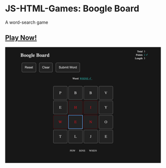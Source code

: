 # JS-HTML-Games: Boogle Board
A word-search game

## [Play Now!](https://picaq.github.io/JS+HTML-Games/)

[![image](boggle_game.png)](https://picaq.github.io/JS+HTML-Games/)
